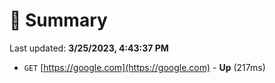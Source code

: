 # 📖 Summary
Last updated: **3/25/2023, 4:43:37 PM**

- `GET` [https://google.com](https://google.com) - **Up** (217ms)
